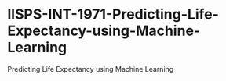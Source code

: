 # llSPS-INT-1971-Predicting-Life-Expectancy-using-Machine-Learning
Predicting Life Expectancy using Machine Learning
